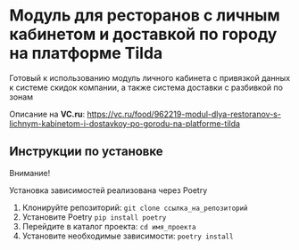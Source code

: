# Модуль для ресторанов с личным кабинетом и доставкой по городу на платформе Tilda

Готовый к использованию модуль личного кабинета с привязкой данных к системе скидок компании, а также система доставки с разбивкой по зонам

Описание на **VC.ru**: https://vc.ru/food/962219-modul-dlya-restoranov-s-lichnym-kabinetom-i-dostavkoy-po-gorodu-na-platforme-tilda

## Инструкции по установке
Внимание!

Установка зависимостей реализована через Poetry

1. Клонируйте репозиторий: `git clone ссылка_на_репозиторий`
2. Установите Poetry `pip install poetry`
3. Перейдите в каталог проекта: `cd имя_проекта`
4. Установите необходимые зависимости: `poetry install`